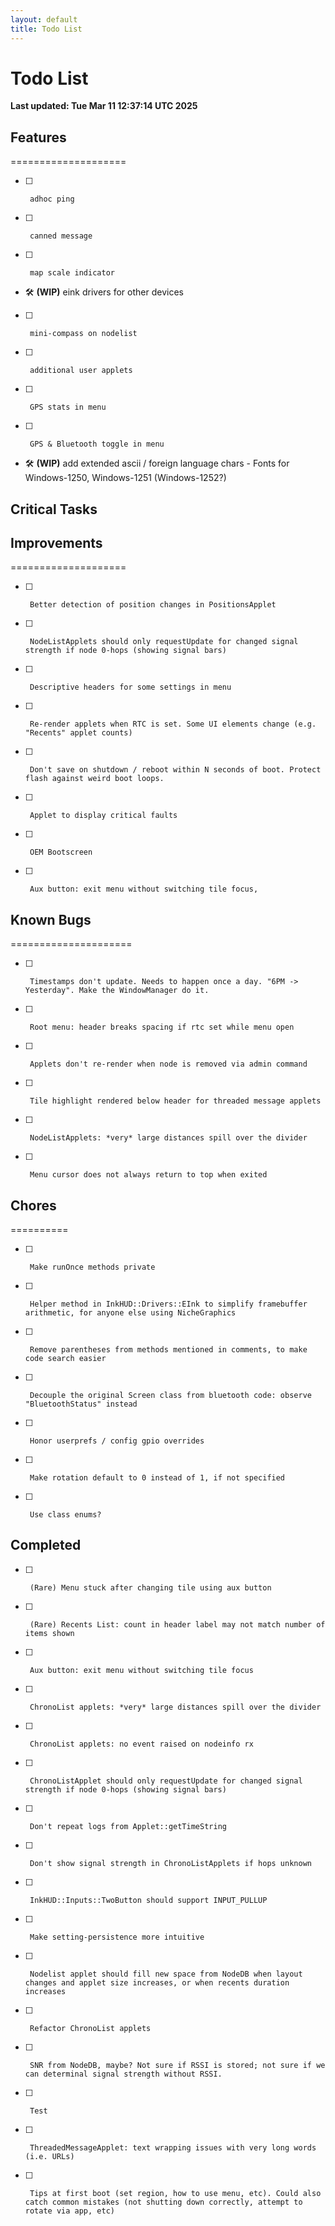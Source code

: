 ```yaml
---
layout: default
title: Todo List
---
```

# Todo List

**Last updated: Tue Mar 11 12:37:14 UTC 2025**

## Features
====================
- [ ]      adhoc ping
- [ ]      canned message
- [ ]      map scale indicator 
- 🛠 **(WIP)**   eink drivers for other devices
- [ ]      mini-compass on nodelist
- [ ]      additional user applets
- [ ]      GPS stats in menu
- [ ]      GPS & Bluetooth toggle in menu
- 🛠 **(WIP)**   add extended ascii / foreign language chars - Fonts for Windows-1250, Windows-1251 (Windows-1252?)

## Critical Tasks

## Improvements
====================
- [ ]      Better detection of position changes in PositionsApplet
- [ ]      NodeListApplets should only requestUpdate for changed signal strength if node 0-hops (showing signal bars)
- [ ]      Descriptive headers for some settings in menu
- [ ]      Re-render applets when RTC is set. Some UI elements change (e.g. "Recents" applet counts)
- [ ]      Don't save on shutdown / reboot within N seconds of boot. Protect flash against weird boot loops.
- [ ]      Applet to display critical faults
- [ ]      OEM Bootscreen
- [ ]      Aux button: exit menu without switching tile focus,

## Known Bugs
=====================
- [ ]      Timestamps don't update. Needs to happen once a day. "6PM -> Yesterday". Make the WindowManager do it.
- [ ]      Root menu: header breaks spacing if rtc set while menu open
- [ ]      Applets don't re-render when node is removed via admin command
- [ ]      Tile highlight rendered below header for threaded message applets
- [ ]      NodeListApplets: *very* large distances spill over the divider
- [ ]      Menu cursor does not always return to top when exited

## Chores
==========
- [ ]      Make runOnce methods private
- [ ]      Helper method in InkHUD::Drivers::EInk to simplify framebuffer arithmetic, for anyone else using NicheGraphics
- [ ]      Remove parentheses from methods mentioned in comments, to make code search easier
- [ ]      Decouple the original Screen class from bluetooth code: observe "BluetoothStatus" instead
- [ ]      Honor userprefs / config gpio overrides
- [ ]      Make rotation default to 0 instead of 1, if not specified
- [ ]      Use class enums?


## Completed
- [ ]      (Rare) Menu stuck after changing tile using aux button
- [ ]      (Rare) Recents List: count in header label may not match number of items shown
- [ ]      Aux button: exit menu without switching tile focus
- [ ]      ChronoList applets: *very* large distances spill over the divider
- [ ]      ChronoList applets: no event raised on nodeinfo rx
- [ ]      ChronoListApplet should only requestUpdate for changed signal strength if node 0-hops (showing signal bars)
- [ ]      Don't repeat logs from Applet::getTimeString
- [ ]      Don't show signal strength in ChronoListApplets if hops unknown
- [ ]      InkHUD::Inputs::TwoButton should support INPUT_PULLUP
- [ ]      Make setting-persistence more intuitive
- [ ]      Nodelist applet should fill new space from NodeDB when layout changes and applet size increases, or when recents duration increases
- [ ]      Refactor ChronoList applets
- [ ]      SNR from NodeDB, maybe? Not sure if RSSI is stored; not sure if we can determinal signal strength without RSSI.
- [ ]      Test
- [ ]      ThreadedMessageApplet: text wrapping issues with very long words (i.e. URLs)
- [ ]      Tips at first boot (set region, how to use menu, etc). Could also catch common mistakes (not shutting down correctly, attempt to rotate via app, etc)

